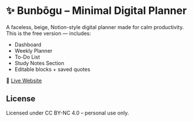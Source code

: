 # ✨ Bunbōgu – Minimal Digital Planner

A faceless, beige, Notion-style digital planner made for calm productivity.  
This is the free version — includes:

- Dashboard  
- Weekly Planner  
- To-Do List  
- Study Notes Section  
- Editable blocks + saved quotes

🔗 [Live Website](https://yourusername.github.io/bunbougu)

## License
Licensed under CC BY-NC 4.0 – personal use only.
